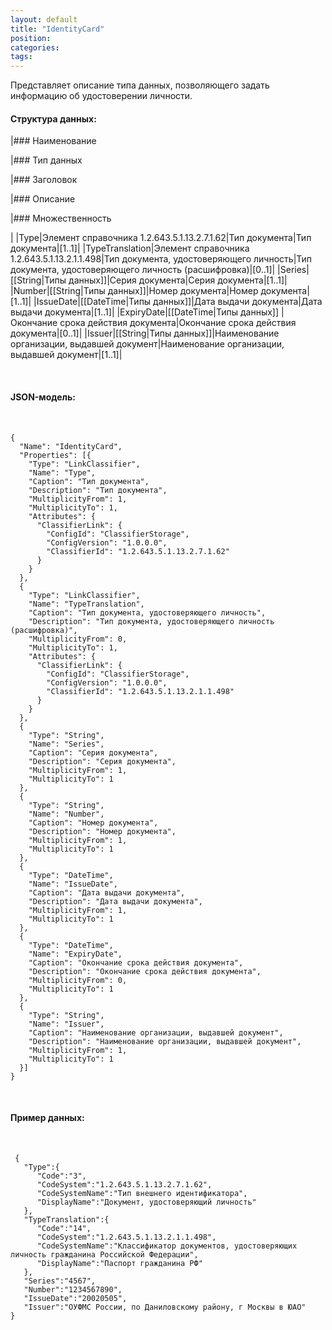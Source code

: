 ```yaml
---
layout: default
title: "IdentityCard"
position: 
categories: 
tags: 
---
```


Представляет описание типа данных, позволяющего задать информацию об удостоверении личности. 

#### Структура данных:

|### Наименование

|### Тип данных

|### Заголовок

|### Описание

|### Множественность

|
|Type|Элемент справочника 1.2.643.5.1.13.2.7.1.62|Тип документа|Тип документа|[1..1]|
|TypeTranslation|Элемент справочника 1.2.643.5.1.13.2.1.1.498|Тип документа, удостоверяющего личность|Тип документа, удостоверяющего личность (расшифровка)|[0..1]|
|Series|[[String|Типы данных]]|Серия документа|Серия документа|[1..1]|
|Number|[[String|Типы данных]]|Номер документа|Номер документа|[1..1]|
|IssueDate|[[DateTime|Типы данных]]|Дата выдачи документа|Дата выдачи документа|[1..1]|
|ExpiryDate|[[DateTime|Типы данных]] |Окончание срока действия документа|Окончание срока действия документа|[0..1]|
|Issuer|[[String|Типы данных]]|Наименование организации, выдавшей документ|Наименование организации, выдавшей документ|[1..1]|

 

#### JSON-модель:

 

```
{
  "Name": "IdentityCard",
  "Properties": [{
    "Type": "LinkClassifier",
    "Name": "Type",
    "Caption": "Тип документа",
    "Description": "Тип документа",
    "MultiplicityFrom": 1,
    "MultiplicityTo": 1,
    "Attributes": {
      "ClassifierLink": {
        "ConfigId": "ClassifierStorage",
        "ConfigVersion": "1.0.0.0",
        "ClassifierId": "1.2.643.5.1.13.2.7.1.62"
      }
    }
  },
  {
    "Type": "LinkClassifier",
    "Name": "TypeTranslation",
    "Caption": "Тип документа, удостоверяющего личность",
    "Description": "Тип документа, удостоверяющего личность (расшифровка)",
    "MultiplicityFrom": 0,
    "MultiplicityTo": 1,
    "Attributes": {
      "ClassifierLink": {
        "ConfigId": "ClassifierStorage",
        "ConfigVersion": "1.0.0.0",
        "ClassifierId": "1.2.643.5.1.13.2.1.1.498"
      }
    }
  },
  {
    "Type": "String",
    "Name": "Series",
    "Caption": "Серия документа",
    "Description": "Серия документа",
    "MultiplicityFrom": 1,
    "MultiplicityTo": 1
  },
  {
    "Type": "String",
    "Name": "Number",
    "Caption": "Номер документа",
    "Description": "Номер документа",
    "MultiplicityFrom": 1,
    "MultiplicityTo": 1
  },
  {
    "Type": "DateTime",
    "Name": "IssueDate",
    "Caption": "Дата выдачи документа",
    "Description": "Дата выдачи документа",
    "MultiplicityFrom": 1,
    "MultiplicityTo": 1
  },
  {
    "Type": "DateTime",
    "Name": "ExpiryDate",
    "Caption": "Окончание срока действия документа",
    "Description": "Окончание срока действия документа",
    "MultiplicityFrom": 0,
    "MultiplicityTo": 1
  },
  {
    "Type": "String",
    "Name": "Issuer",
    "Caption": "Наименование организации, выдавшей документ",
    "Description": "Наименование организации, выдавшей документ",
    "MultiplicityFrom": 1,
    "MultiplicityTo": 1
  }]
}
```

 

#### Пример данных:

 

```
 {
   "Type":{
      "Code":"3",
      "CodeSystem":"1.2.643.5.1.13.2.7.1.62",
      "CodeSystemName":"Тип внешнего идентификатора",
      "DisplayName":"Документ, удостоверяющий личность"
   },
   "TypeTranslation":{
      "Code":"14",
      "CodeSystem":"1.2.643.5.1.13.2.1.1.498",
      "CodeSystemName":"Классификатор документов, удостоверяющих личность гражданина Российской Федерации",
      "DisplayName":"Паспорт гражданина РФ"
   },
   "Series":"4567",
   "Number":"1234567890",
   "IssueDate":"20020505",
   "Issuer":"ОУФМС России, по Даниловскому району, г Москвы в ЮАО"
}
```

